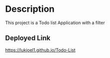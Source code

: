 # Description

This project is a Todo list Application with a filter

## Deployed Link

https://lukjoel1.github.io/Todo-List
